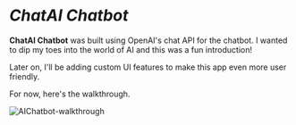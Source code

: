 # *ChatAI Chatbot*



**ChatAI Chatbot** was built using OpenAI's chat API for the chatbot. I wanted to dip my toes into the world of AI and this was a fun introduction!

Later on, I'll be adding custom UI features to make this app even more user friendly. 


For now, here's the walkthrough.

![AIChatbot-walkthrough](https://user-images.githubusercontent.com/112662157/231375837-8422e092-533a-4249-b139-664c5b1a8fa4.gif)


